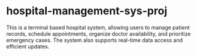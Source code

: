 # hospital-management-sys-proj
This is a terminal based hospital system, allowing users to manage patient records, schedule appointments, organize doctor availability, and prioritize emergency cases.
The system also supports real-time data access and efficient updates.

